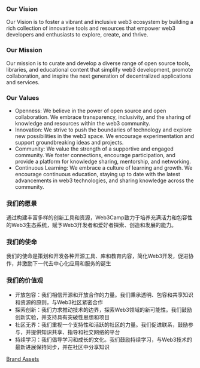 ### Our Vision

Our Vision is to foster a vibrant and inclusive web3 ecosystem by building a rich collection of innovative tools and resources that empower web3 developers and enthusiasts to explore, create, and thrive.

### Our Mission

Our mission is to curate and develop a diverse range of open source tools, libraries, and educational content that simplify web3 development, promote collaboration, and inspire the next generation of decentralized applications and services.

### Our Values

- Openness: We believe in the power of open source and open collaboration. We embrace transparency, inclusivity, and the sharing of knowledge and resources within the web3 community.
- Innovation: We strive to push the boundaries of technology and explore new possibilities in the web3 space. We encourage experimentation and support groundbreaking ideas and projects.
- Community: We value the strength of a supportive and engaged community. We foster connections, encourage participation, and provide a platform for knowledge sharing, mentorship, and networking.
- Continuous Learning: We embrace a culture of learning and growth. We encourage continuous education, staying up to date with the latest advancements in web3 technologies, and sharing knowledge across the community.

### 我们的愿景

通过构建丰富多样的创新工具和资源，Web3Camp致力于培养充满活力和包容性的Web3生态系统，赋予Web3开发者和爱好者探索、创造和发展的能力。

### 我们的使命

我们的使命是策划和开发各种开源工具、库和教育内容，简化Web3开发，促进协作，并激励下一代去中心化应用和服务的诞生

### 我们的价值观

- 开放包容：我们相信开源和开放合作的力量。我们秉承透明、包容和共享知识和资源的原则，与Web3社区紧密合作
- 探索创新：我们力求推动技术的边界，探索Web3领域的新可能性。我们鼓励创新实验，并支持具有突破性思想和项目
- 社区无界：我们重视一个支持性和活跃的社区的力量。我们促进联系，鼓励参与，并提供知识共享、指导和社交网络的平台
- 持续学习：我们倡导学习和成长的文化。我们鼓励持续学习，与Web3技术的最新进展保持同步，并在社区中分享知识

[Brand Assets](https://github.com/Web3Camp-Labs/graphic-assets)
